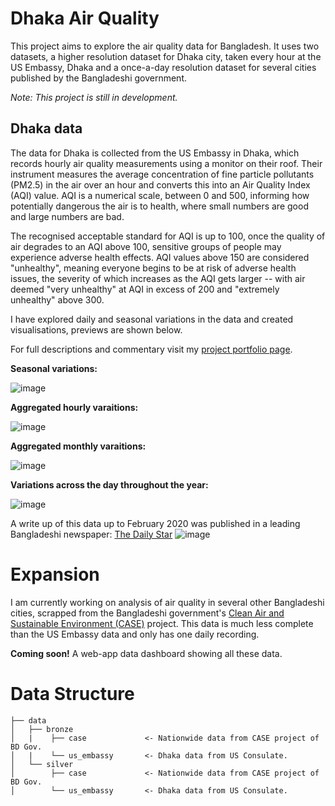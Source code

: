 # Dhaka Air Quality

This project aims to explore the air quality data for Bangladesh. It uses two datasets, a higher resolution dataset for Dhaka city, taken every hour at the US Embassy, Dhaka and a once-a-day resolution dataset for several cities published by the Bangladeshi government. 

_Note: This project is still in development._

<h2> Dhaka data </h2>
The data for Dhaka is collected from the US Embassy in Dhaka, which records hourly air quality measurements using a monitor on their roof. Their instrument measures the average concentration of fine particle pollutants (PM2.5) in the air over an hour and converts this into an Air Quality Index (AQI) value. AQI is a numerical scale, between 0 and 500, informing how potentially dangerous the air is to health, where small numbers are good and large numbers are bad.

The recognised acceptable standard for AQI is up to 100, once the quality of air degrades to an AQI above 100, sensitive groups of people may experience adverse health effects. AQI values above 150 are considered "unhealthy", meaning everyone begins to be at risk of adverse health issues, the severity of which increases as the AQI gets larger -- with air deemed "very unhealthy" at AQI in excess of 200 and "extremely unhealthy" above 300.

I have explored daily and seasonal variations in the data and created visualisations, previews are shown below. 

For full descriptions and commentary visit my [project portfolio page](https://tsgreen.github.io/dataproject_airquality.html).

**Seasonal variations:**

![image](https://user-images.githubusercontent.com/62939263/120923349-e831e700-c6ef-11eb-8a7e-5607d3b7a580.png)

**Aggregated hourly varaitions:**

![image](https://user-images.githubusercontent.com/62939263/120923560-09df9e00-c6f1-11eb-8628-4aeeee03dcfc.png)


**Aggregated monthly varaitions:**

![image](https://user-images.githubusercontent.com/62939263/120923547-fb918200-c6f0-11eb-8304-fb9b9b3e7dca.png)

**Variations across the day throughout the year:**

![image](https://user-images.githubusercontent.com/62939263/120923188-0cd98f00-c6ef-11eb-9f41-98bbc84f942d.png)

A write up of this data up to February 2020 was published in a leading Bangladeshi newspaper: [The Daily Star](https://www.thedailystar.net/opinion/environment/news/breath-not-so-fresh-air-1870759)
![image](https://user-images.githubusercontent.com/62939263/120923626-6773ea80-c6f1-11eb-96a7-612595e87d7f.png)

# Expansion 

I am currently working on analysis of air quality in several other Bangladeshi cities, scrapped from the Bangladeshi government's [Clean Air and Sustainable Environment (CASE)](http://case.doe.gov.bd/index.php?option=com_content&view=article&id=9&Itemid=31) project. This data is much less complete than the US Embassy data and only has one daily recording. 

**Coming soon!** A web-app data dashboard showing all these data.

# Data Structure
```
├── data 
│   ├── bronze                
│   |    ├── case             <- Nationwide data from CASE project of BD Gov.
│   |    └── us_embassy       <- Dhaka data from US Consulate.
│   └── silver                                          
│        ├── case             <- Nationwide data from CASE project of BD Gov.
│        └── us_embassy       <- Dhaka data from US Consulate.
```
